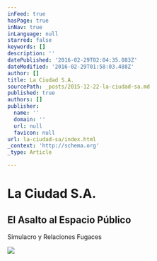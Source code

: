 ```yaml
---
inFeed: true
hasPage: true
inNav: true
inLanguage: null
starred: false
keywords: []
description: ''
datePublished: '2016-02-29T02:04:35.083Z'
dateModified: '2016-02-29T01:58:03.488Z'
author: []
title: La Ciudad S.A.
sourcePath: _posts/2015-12-22-la-ciudad-sa.md
published: true
authors: []
publisher:
  name: ''
  domain: ''
  url: null
  favicon: null
url: la-ciudad-sa/index.html
_context: 'http://schema.org'
_type: Article

---
```

# La Ciudad S.A.

<article style=""><h1>El Asalto al Espacio Público </h1><p>Simulacro y Relaciones Fugaces</p><img src="https://s3-us-west-2.amazonaws.com/the-grid-img/p/133136f3f190714ee0a3a17c2011a402c7a5c945.jpg" /></article>